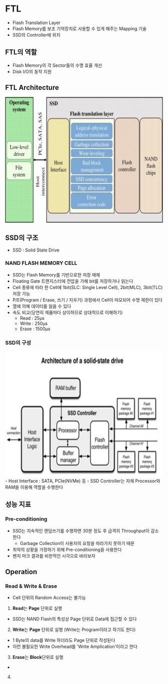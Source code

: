 # FTL
- Flash Translation Layer
- Flash Memory를 보조 기억장치로 사용할 수 있게 해주는 Mapping 기술
- SSD의 Controller에 위치

## FTL의 역할
- Flash Memory의 각 Sector들의 수명 효율 개선
- Disk I/O의 동작 지원

## FTL Architecture
<img src="../image/FTL_architecture_3.jpg" width="600" height="400">  

## SSD의 구조
- SSD : Solid State Drive
### NAND FLASH MEMORY CELL
- SSD는 Flash Memory를 기반으로한 저장 매체
- Floating Gate 트랜지스터에 전압을 가해 bit를 저장하거나 읽는다
- Cell 종류에 따라 한 Cell에 1bit(SLC: Single Level Cell), 2bit(MLC), 3bit(TLC) 저장 가능
- P/E(Program / Erase, 쓰기 / 지우기) 과정에서 Cell이 마모되어 수명 제한이 있다
- 열에 의해 데이터를 잃을 수 있다
- 속도 비교(당연히 제품마다 상이하므로 상대적으로 이해하기)
  - Read  : 25μs
  - Write : 250μs
  - Erase : 1500μs

### SSD의 구성
<img src="../image/FTL_architecture_1.jpg" width="600" height="400">  
- Host Interface : SATA, PCIe(NVMe) 등
- SSD Controller는 자체 Processor와 RAM을 이용해 역할을 수행한다

## 성능 지표
### Pre-conditioning
- SSD는 지속적인 랜덤쓰기를 수행하면 30분 정도 후 급격히 Throughput이 감소한다
  - Garbage Collection이 사용자의 요청을 따라가지 못하기 때문
- 최악의 상황을 가정하기 위해 Pre-conditioning을 사용한다
- 벤치 마크 결과를 비판적인 시각으로 바라보자

## Operation
### Read & Write & Erase
- Cell 단위의 Random Access는 불가능
1. **Read**는 **Page** 단위로 실행
  - SSD는 NAND Flash의 특성상 Page 단위로 Data에 접근할 수 있다
2. **Write**는 **Page** 단위로 실행 (Write는 Program이라고 하기도 한다)
  - 1 Byte의 data를 Write 하더라도 Page 단위로 작성된다
  - 이런 불필요한 Write Overhead를 'Write Amplication'이라고 한다
3. **Erase**는 **Block**단위로 실행
  - 
4. 

